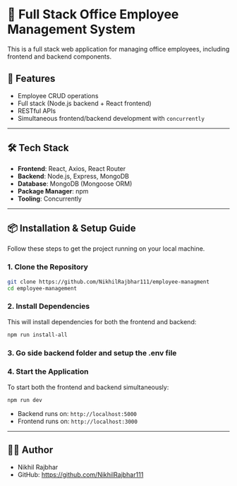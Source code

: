 # 📁 Full Stack Office Employee Management System

This is a full stack web application for managing office employees, including frontend and backend components.

## 🚀 Features

* Employee CRUD operations
* Full stack (Node.js backend + React frontend)
* RESTful APIs
* Simultaneous frontend/backend development with `concurrently`

---

## 🛠️ Tech Stack

* **Frontend**: React, Axios, React Router
* **Backend**: Node.js, Express, MongoDB
* **Database**: MongoDB (Mongoose ORM)
* **Package Manager**: npm
* **Tooling**: Concurrently

---

## 📦 Installation & Setup Guide

Follow these steps to get the project running on your local machine.

### 1. Clone the Repository

```bash
git clone https://github.com/NikhilRajbhar111/employee-managment
cd employee-management
```

### 2. Install Dependencies

This will install dependencies for both the frontend and backend:

```bash
npm run install-all
```

### 3. Go side backend folder and setup the .env file

### 4. Start the Application

To start both the frontend and backend simultaneously:

```bash
npm run dev
```

* Backend runs on: `http://localhost:5000`
* Frontend runs on: `http://localhost:3000`

---

## 🧑‍💻 Author

* Nikhil Rajbhar
* GitHub: https://github.com/NikhilRajbhar111